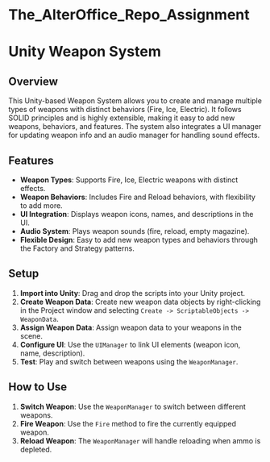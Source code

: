 # The_AlterOffice_Repo_Assignment
 
# Unity Weapon System

## Overview

This Unity-based Weapon System allows you to create and manage multiple types of weapons with distinct behaviors (Fire, Ice, Electric). It follows SOLID principles and is highly extensible, making it easy to add new weapons, behaviors, and features. The system also integrates a UI manager for updating weapon info and an audio manager for handling sound effects.

## Features

- **Weapon Types**: Supports Fire, Ice, Electric weapons with distinct effects.
- **Weapon Behaviors**: Includes Fire and Reload behaviors, with flexibility to add more.
- **UI Integration**: Displays weapon icons, names, and descriptions in the UI.
- **Audio System**: Plays weapon sounds (fire, reload, empty magazine).
- **Flexible Design**: Easy to add new weapon types and behaviors through the Factory and Strategy patterns.

## Setup

1. **Import into Unity**: Drag and drop the scripts into your Unity project.
2. **Create Weapon Data**: Create new weapon data objects by right-clicking in the Project window and selecting `Create -> ScriptableObjects -> WeaponData`.
3. **Assign Weapon Data**: Assign weapon data to your weapons in the scene.
4. **Configure UI**: Use the `UIManager` to link UI elements (weapon icon, name, description).
5. **Test**: Play and switch between weapons using the `WeaponManager`.

## How to Use

1. **Switch Weapon**: Use the `WeaponManager` to switch between different weapons.
2. **Fire Weapon**: Use the `Fire` method to fire the currently equipped weapon.
3. **Reload Weapon**: The `WeaponManager` will handle reloading when ammo is depleted.
